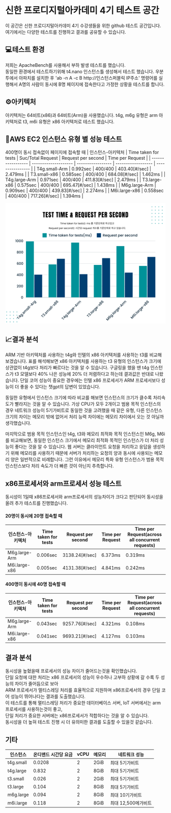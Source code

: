# 신한 프로디지털아카데미 4기 테스트 공간

이 공간은 신한 프로디지털아카데미 4기 수강생들을 위한 github 테스트 공간입니다. 여기에서는 다양한 테스트를 진행하고 결과를 공유할 수 있습니다.

## 💻테스트 환경

저희는 ApacheBench를 사용해서 부하 발생 테스트를 했습니다.  
동일한 환경에서 테스트하기위해 t4.nano 인스턴스틀 생성해서 테스트 했습니다.
우분투에서 아파치를 설치한 후 'ab -n A -c B http://인스턴스퍼블릭 IP주소' 명령어를 실행해서 A명의 사람이 동시에 B명 페이지에 접속한다고 가정한 상황을 테스트를 합니다.

## ⚙아키텍처

아키텍처는 64비트(x86)과 64비트(Arm)을 사용했습니다.
t4g, m6g 유형은 arm 아키텍처로 t3, m6i 유형은 x86 아키텍처로 테스트 했습니다.

## 🔎AWS EC2 인스턴스 유형 별 성능 테스트
400명이 동시 접속없이 페이지에 접속할 때
| 인스턴스-아키텍처 | Time taken for tests | Suc/Total Request | Request per second | Time per Request |
| ----------------- | -------------------- | ----------------- | ------------------ | ---------------- |
| T4g.small-Arm     | 0.992sec             | 400/400           | 403.40[#/sec]      | 2.479ms          |
| T3.small-x86      | 0.585sec             | 400/400           | 684.08[#/sec]      | 1.462ms          |
| T4g.large-Arm     | 0.971sec             | 400/400           | 411.83[#/sec]       | 2.479ms          |
| T3.large-x86      | 0.575sec             | 400/400           | 695.47[#/sec]      | 1.438ms          |
| M6g.large-Arm     | 0.909sec             | 400/400           | 439.83[#/sec]      | 2.274ms          |
| M6i.large-x86     | 0.558sec             | 400/400           | 717.26[#/sec]      | 1.394ms          |  

![poster](./imgs/graph.png)

## 📈결과 분석

ARM 기반 아키텍처를 사용하는 t4g와 인텔의 x86 아키텍처를 사용하는 t3를 비교해보겠습니다.
표를 해석해보면 x86 아키텍처를 사용하는 t3 유형의 인스턴스가 크기에 상관없이 t4g보다 처리가 빠르다는 것을 알 수 있습니다.
구글링을 했을 땐 t4g 인스턴스가 t3 모델보다 40% 나은 성능에 20% 더 저렴하다고 하는데 결과값은 반대로 나왔습니다. 단일 코어 성능이 중요한 경우에는 인텔 x86 프로세서가 ARM 프로세서보다 성능이 더 좋을 수 있다는 챗gpt의 답변이 있었습니다.

동일한 유형에서 인스턴스 크기에 따라 비교를 해보면 인스턴스의 크기가 클수록 처리속도가 빨라지는 것을 알 수 있습니다. 
가상 CPU가 모두 2개이고 범용 목적 인스턴스의 경우 네트워크 성능이 5기가비트로 동일한 것을 고려했을 때 같은 유형, 다른 인스턴스 크기의 차이는 메모리 밖에 없어서 처리 능력 차이에는 메모리 차이에서 오는 것 아닐까 생각했습니다.

마지막으로 범용 목적 인스턴스인 t4g, t3와 메모리 최적화 목적 인스턴스인 M6g, M6i를 비교해보면, 동일한 인스턴스 크기에서 메모리 최적화 목적인 인스턴스가 더 처리 성능이 좋다는 것을 알 수 있습니다.
웹 서버는 클라이언트 요청을 처리하고 응답을 생성하기 위해 메모리를 사용하기 때문에 서버가 처리하는 요청의 양과 동시에 사용되는 메모리 양은 일반적으로 비례합니다. 그런 이유에서 메모리 특화 유형 인스턴스가 범용 목적 인스턴스보다 처리 속도가 더 빠른 것이 아닌지 추측합니다.

## x86프로세서와 arm프로세서 성능 테스트 

동시성이 1일때 x86프로세서와 arm프로세서의 성능차이가 크다고 판단되어 동시성을 올려 추가 테스트를 진행했습니다.

#### 20명이 동시에 20명 접속할 때  

| 인스턴스-아키텍처 | Time taken for tests | Request per second | Time per Request | Time per Request(across all concurrent requests) |
| ----------------- | -------------------- | ------------------ | ---------------- | ---------------- |
| M6g.large-Arm     | 0.006sec           |  3138.24[#/sec]     | 6.373ms  | 0.319ms |
| M6i.large-x86     | 0.005sec             | 4131.38[#/sec]      | 4.841ms          | 0.242ms |  

#### 400명이 동시에 40명 접속할 때

| 인스턴스-아키텍처 | Time taken for tests | Request per second | Time per Request | Time per Request(across all concurrent requests) |
| ----------------- | -------------------- | ------------------ | ---------------- | ---------------- |
| M6g.large-Arm     | 0.043sec           |  9257.76[#/sec]     | 4.321ms  | 0.108ms |
| M6i.large-x86     | 0.041sec             | 9693.21[#/sec]      | 4.127ms          | 0.103ms |

## 결과 분석

동시성을 높혔을때 프로세서의 성능 차이가 줄어드는것을 확인했습니다.  
단일 요청에 대한 처리는 x86 프로세서의 성능이 우수하나 고부하 상황에 갈 수록 두 성능의 차이가 줄어듬으로 보아   
ARM 프로세서가 멀티스레딩 처리를 효율적으로 지원하며 x86프로세서의 경우 단일 코어 성능이 뛰어나다는 결과를 도출했습니다.  
이 테스트를 통해 멀티스레딩 처리가 중요한 데이터베이스 서버, IoT 서버에서는 arm 프로세서를 사용하는것이 좋고,  
단일 처리가 중요한 서버에는 x86프로세서가 적합하다는 것을 알 수 있습니다.  
동시성을 더 높혀 테스트 진행 시 더 유의미한 결과를 도출할 수 있을것 같습니다. 



## 기타
| 인스턴스 | 온디맨드 시간당 요금 | vCPU | 메모리 | 네트워크 성능 |
| ------- | ------------------- | ---- | ----- | --------------- |
| t4g.small | 0.0208 | 2 | 2GiB | 최대 5기가비트 |
| t4g.large | 0.832 | 2 | 8GiB | 최대 5기가비트 |
| t3.small | 0.026 | 2 | 2GiB | 최대 5기가비트 |
| t3.large | 0.104 | 2 | 8GiB | 최대 5기가비트 |
| m6g.large | 0.094 | 2 | 8GiB | 최대 10기가비트 |
| m6i.large | 0.118 | 2 | 8GiB | 최대 12,500메가비트 |
